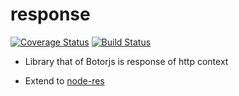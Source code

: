 # response
[![Coverage Status](https://coveralls.io/repos/github/botorjs/response/badge.svg?branch=master)](https://coveralls.io/github/botorjs/response?branch=master)
[![Build Status](https://travis-ci.org/botorjs/response.svg?branch=master)](https://travis-ci.org/botorjs/response)

* Library that of Botorjs is response of  http context

- Extend to [node-res](https://github.com/RelayIN/node-res)